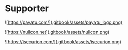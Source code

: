 # Supporter

![https://payatu.com/](.gitbook/assets/payatu_logo.png)

![https://nullcon.net](.gitbook/assets/nullcon.png)

![https://isecurion.com/](.gitbook/assets/isecurion.png)

  
  

